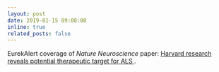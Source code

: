 ```yaml
---
layout: post
date: 2019-01-15 09:00:00
inline: true
related_posts: false
---
```


EurekAlert coverage of *Nature Neuroscience* paper: [Harvard research reveals potential therapeutic target for ALS ](https://www.eurekalert.org/news-releases/583758).

